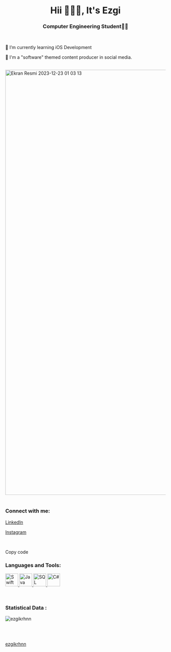 <h1 align="center">Hii 🙋🏻‍♀️, It's Ezgi </h1>
<h3 align="center"> Computer Engineering Student💅🏻 </h3>

<br>

💜 I’m currently learning iOS Development

🍭 I'm a "software" themed content producer in social media.

<br>

<img width="1330" alt="Ekran Resmi 2023-12-23 01 03 13" src="https://github.com/ezgikrhnn/HavaDurumuApp/assets/109277079/4cf7ddab-54da-45f0-b56f-9e5c8553350d">


 
 
<br>



<br>

<h3 align="left">Connect with me:</h3>
<p align="left">
  <a  href="https://www.linkedin.com/in/ezgikrhnn/">LinkedIn</a>
      
 <a href="https://www.instagram.com/codewbnezgirl/">Instagram</a>
</p>

<br>

Copy code
<h3 align="left">Languages and Tools:</h3>
<p align="left"> 
  <a href="https://developer.apple.com/swift/" target="_blank" rel="noreferrer">
    <img src="link_to_swift_image" alt="Swift" width="40" height="40" />
  </a> 
  <a href="https://www.java.com" target="_blank" rel="noreferrer">
    <img src="link_to_java_image" alt="Java" width="40" height="40" />
  </a> 
  <a href="https://www.microsoft.com/en-us/sql-server" target="_blank" rel="noreferrer">
    <img src="link_to_sql_image" alt="SQL" width="40" height="40" />
  </a> 
  <a href="https://docs.microsoft.com/en-us/dotnet/csharp/" target="_blank" rel="noreferrer">
    <img src="link_to_csharp_image" alt="C#" width="40" height="40" />
  </a> 
</p>

<br>

<h3>Statistical Data : </h3>
<p><img align="center"
    src="https://github-readme-stats.vercel.app/api/top-langs?username=ezgikrhnn&show_icons=true&locale=en&bg_color=0d1117&text_color=ffffff&layout=compact"
    alt="ezgikrhnn" 
    bg_color=#808080/></p>

<br>



<br>


[ezgikrhnn](https://github.com/ezgikrhnn)


 

 

